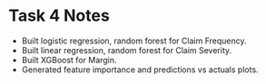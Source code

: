 ﻿# Task 4 Notes
- Built logistic regression, random forest for Claim Frequency.
- Built linear regression, random forest for Claim Severity.
- Built XGBoost for Margin.
- Generated feature importance and predictions vs actuals plots.
